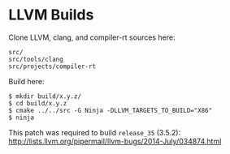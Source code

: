 # LLVM Builds

Clone LLVM, clang, and compiler-rt sources here:
```
src/
src/tools/clang
src/projects/compiler-rt
```

Build here:

```
$ mkdir build/x.y.z/
$ cd build/x.y.z
$ cmake ../../src -G Ninja -DLLVM_TARGETS_TO_BUILD="X86"
$ ninja
```

This patch was required to build `release_35` (3.5.2): http://lists.llvm.org/pipermail/llvm-bugs/2014-July/034874.html
